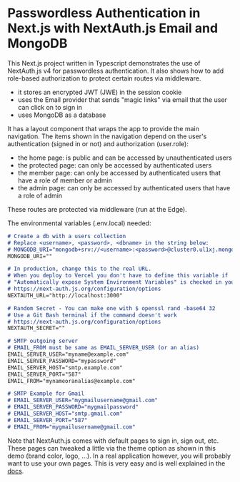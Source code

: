 # Passwordless Authentication in Next.js with NextAuth.js Email and MongoDB

This Next.js project written in Typescript demonstrates the use of NextAuth.js v4 for passwordless authentication.
It also shows how to add role-based authorization to protect certain routes via middleware.

- it stores an encrypted JWT (JWE) in the session cookie
- uses the Email provider that sends "magic links" via email that the user can click on to sign in
- uses MongoDB as a database

It has a layout component that wraps the app to provide the main navigation.
The items shown in the navigation depend on the user's authentication (signed in or not) and authorization (user.role):

- the home page: is public and can be accessed by unauthenticated users
- the protected page: can only be accessed by authenticated users
- the member page: can only be accessed by authenticated users that have a role of member or admin
- the admin page: can only be accessed by authenticated users that have a role of admin

These routes are protected via middleware (run at the Edge).

The environmental variables (.env.local) needed:

```md
# Create a db with a users collection
# Replace <username>, <password>, <dbname> in the string below:
# MONGODB_URI="mongodb+srv://<username>:<password>@cluster0.ul1xj.mongodb.net/<dbname>?retryWrites=true&w=majority"
MONGODB_URI=""

# In production, change this to the real URL.
# When you deploy to Vercel you don't have to define this variable if 
# "Automatically expose System Environment Variables" is checked in your Project Settings.
# https://next-auth.js.org/configuration/options
NEXTAUTH_URL="http://localhost:3000"

# Random Secret - You can make one with $ openssl rand -base64 32
# Use a Git Bash terminal if the command doesn't work
# https://next-auth.js.org/configuration/options
NEXTAUTH_SECRET=""

# SMTP outgoing server
# EMAIL_FROM must be same as EMAIL_SERVER_USER (or an alias)
EMAIL_SERVER_USER="myname@example.com"
EMAIL_SERVER_PASSWORD="mypassword"
EMAIL_SERVER_HOST="smtp.example.com"
EMAIL_SERVER_PORT="587"
EMAIL_FROM="mynameoranalias@example.com"

# SMTP Example for Gmail
# EMAIL_SERVER_USER="mygmailusername@gmail.com"
# EMAIL_SERVER_PASSWORD="mygmailpassword"
# EMAIL_SERVER_HOST="smtp.gmail.com"
# EMAIL_SERVER_PORT="587"
# EMAIL_FROM="mygmailusername@gmail.com"
```

Note that NextAuth.js comes with default pages to sign in, sign out, etc.
These pages can tweaked a little via the theme option as shown in this demo (brand color, logo, ...).
In a real application however, you will probably want to use your own pages.
This is very easy and is well explained in the [docs](https://next-auth.js.org/configuration/pages).
